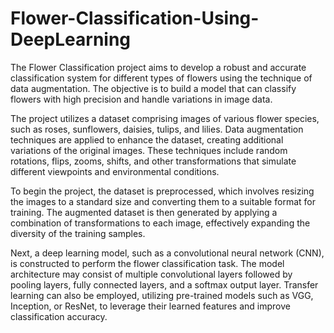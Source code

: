 # Flower-Classification-Using-DeepLearning

The Flower Classification project aims to develop a robust and accurate classification system for different types of flowers using the technique of data augmentation. The objective is to build a model that can classify flowers with high precision and handle variations in image data.

The project utilizes a dataset comprising images of various flower species, such as roses, sunflowers, daisies, tulips, and lilies. Data augmentation techniques are applied to enhance the dataset, creating additional variations of the original images. These techniques include random rotations, flips, zooms, shifts, and other transformations that simulate different viewpoints and environmental conditions.

To begin the project, the dataset is preprocessed, which involves resizing the images to a standard size and converting them to a suitable format for training. The augmented dataset is then generated by applying a combination of transformations to each image, effectively expanding the diversity of the training samples.

Next, a deep learning model, such as a convolutional neural network (CNN), is constructed to perform the flower classification task. The model architecture may consist of multiple convolutional layers followed by pooling layers, fully connected layers, and a softmax output layer. Transfer learning can also be employed, utilizing pre-trained models such as VGG, Inception, or ResNet, to leverage their learned features and improve classification accuracy.
